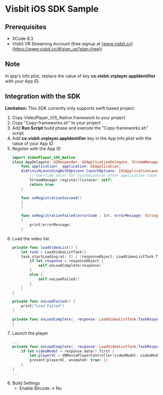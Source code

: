 # Visbit iOS SDK Sample

## Prerequisites ##
* XCode 8.3
* Visbit VR Streaming Account (free signup at [www.visbit.co](https://www.visbit.co/#/sign_up?plan=free))

## Note
In app's Info.plist, replace the value of key **co.visbit.vrplayer.appIdentifier** with your App ID.

## Integration with the SDK
**Limitation:** This SDK currently only supports swift based project.
1. Copy VideoPlayer_iOS_Native.framework to your project
2. Copy "Copy-frameworks.sh" to your project
3. Add **Run Script** build phase and execute the "Copy-frameworks.sh" script
4. Add **co.visbit.vrplayer.appIdentifier** key in the App Info.plist with the value of your App ID
5. Register with the App ID
	```swift
    import VideoPlayer_iOS_Native
    class AppDelegate: UIResponder, UIApplicationDelegate, StreamManagerListener {
       	func application(_ application: UIApplication,
        didFinishLaunchingWithOptions launchOptions: [UIApplicationLaunchOptionsKey: Any]?) -> Bool {
            // Override point for customization after application launch.
            StreamManager.register(listener: self)
            return true
        }

        func onRegistrationSucceed()
        {
        }

        func onRegistrationFailed(errorCode : Int, errorMessage: String)
        {
            print(errorMessage)
        }
    ```
6. Load the video list
	```swift
    private func loadVideoList() {
        let task = LoadVideoListTask()
        task.startLoading(at: 0) { (responseObject: LoadVideoListTask.TaskResponse?) in
            if let response = responseObject {
                self.onLoadComplete(response)
            }
            else {
                self.onLoadFailed()
            }
        }
    }

    private func onLoadFailed() {
        print("Load Failed")
    }

    private func onLoadComplete(_ response: LoadVideoListTask.TaskResponse) {
    }
    ```
7. Launch the player
	```swift
    ...
    private func onLoadComplete(_ response: LoadVideoListTask.TaskResponse) {
        if let videoModel = response.data().first {
            let playerVC = VBMoviePlayerController(videoModel: videoModel)
            present(playerVC, animated: true) {}
        }
    }
    ...
    ```
8. Build Settings
	* Enable Bitcode →  No
